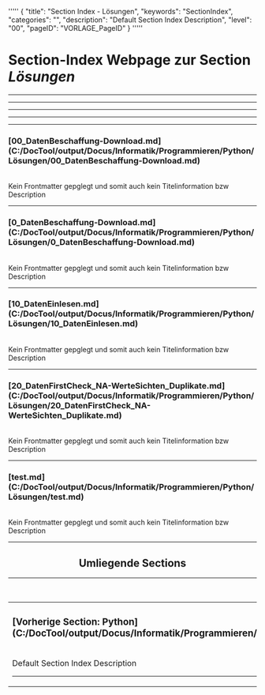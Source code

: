 '''''
{
"title": "Section Index - Lösungen",
"keywords": "SectionIndex",
"categories": "",
"description": "Default Section Index Description",
"level": "00",
"pageID": "VORLAGE_PageID"
}
'''''


<h1>Section-Index Webpage zur Section <i>Lösungen</i></h1>

<hr><hr><hr><hr><hr>


<h3>[00_DatenBeschaffung-Download.md](C:/DocTool/output/Docus/Informatik/Programmieren/Python/Lösungen/00_DatenBeschaffung-Download.md)</h3><br>Kein Frontmatter gepglegt und somit auch kein Titelinformation bzw Description<hr>


<h3>[0_DatenBeschaffung-Download.md](C:/DocTool/output/Docus/Informatik/Programmieren/Python/Lösungen/0_DatenBeschaffung-Download.md)</h3><br>Kein Frontmatter gepglegt und somit auch kein Titelinformation bzw Description<hr>


<h3>[10_DatenEinlesen.md](C:/DocTool/output/Docus/Informatik/Programmieren/Python/Lösungen/10_DatenEinlesen.md)</h3><br>Kein Frontmatter gepglegt und somit auch kein Titelinformation bzw Description<hr>


<h3>[20_DatenFirstCheck_NA-WerteSichten_Duplikate.md](C:/DocTool/output/Docus/Informatik/Programmieren/Python/Lösungen/20_DatenFirstCheck_NA-WerteSichten_Duplikate.md)</h3><br>Kein Frontmatter gepglegt und somit auch kein Titelinformation bzw Description<hr>


<h3>[test.md](C:/DocTool/output/Docus/Informatik/Programmieren/Python/Lösungen/test.md)</h3><br>Kein Frontmatter gepglegt und somit auch kein Titelinformation bzw Description<hr><center><h2>Umliegende Sections</h2><table><thead> <tr> <th>Vorgelagerte Section</th> <th>Nachgelagerte Section</th></tr></thead><tbody><tr><td><h3>[Vorherige Section: Python](C:/DocTool/output/Docus/Informatik/Programmieren/Python/SectionIndex_DocTooloutputDocusInformatikProgrammierenPython.html)</h3><br>Default Section Index Description<hr></td><td>ListeNachgelagerte Sections</td></tr></tbody></table></center>